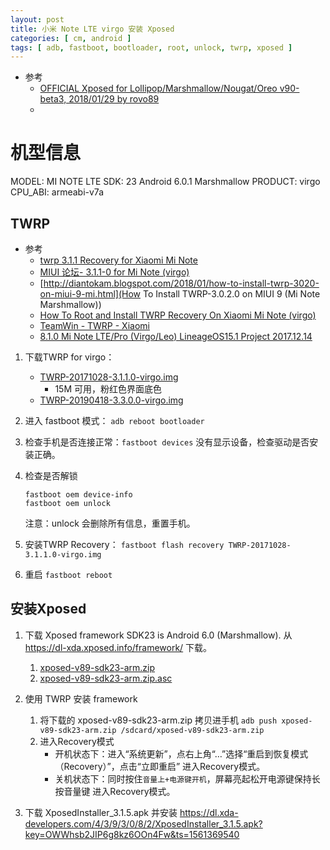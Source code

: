 ```yaml
---
layout: post
title: 小米 Note LTE virgo 安装 Xposed
categories: [ cm, android ]
tags: [ adb, fastboot, bootloader, root, unlock, twrp, xposed ]
---
```


* 参考
  * [ OFFICIAL  Xposed for Lollipop/Marshmallow/Nougat/Oreo  v90-beta3, 2018/01/29  by rovo89](https://forum.xda-developers.com/showthread.php?t=3034811)
  * []()


# 机型信息

MODEL: MI NOTE LTE
SDK: 23  Android 6.0.1 Marshmallow
PRODUCT: virgo
CPU_ABI: armeabi-v7a


## TWRP

* 参考
  * [twrp 3.1.1 Recovery for Xiaomi Mi Note](https://romprovider.com/2017/10/twrp-3-1-1-virgo/)
  * [MIUI 论坛- 3.1.1-0 for Mi Note (virgo)](https://en.miui.com/thread-628692-1-1.html)
  * [http://diantokam.blogspot.com/2018/01/how-to-install-twrp-3020-on-miui-9-mi.html](How To Install TWRP-3.0.2.0 on MIUI 9 (Mi Note Marshmallow))
  * [How To Root and Install TWRP Recovery On Xiaomi Mi Note (virgo)](https://kbloghub.com/2018/04/root-and-install-twrp-recovery-on-xiaomi-mi-note.html)
  * [TeamWin - TWRP - Xiaomi](https://twrp.me/Devices/Xiaomi/)
  * [8.1.0 Mi Note LTE/Pro (Virgo/Leo) LineageOS15.1 Project 2017.12.14](https://forum.xda-developers.com/mi-note-pro/general/8-1-0-virgo-leo-lineageos15-1-project-t3719175)


1. 下载TWRP for virgo： 
    * [TWRP-20171028-3.1.1.0-virgo.img](https://androidfilehost.com/?fid=962021903579488304) 
      * 15M  可用，粉红色界面底色
    * [TWRP-20190418-3.3.0.0-virgo.img](https://androidfilehost.com/?w=files&flid=199259)

1. 进入 fastboot 模式： `adb reboot bootloader`

1. 检查手机是否连接正常：`fastboot devices`
    没有显示设备，检查驱动是否安装正确。

1. 检查是否解锁

    ~~~
    fastboot oem device-info
    fastboot oem unlock
    ~~~

    注意：unlock 会删除所有信息，重置手机。

1. 安装TWRP Recovery： `fastboot flash recovery TWRP-20171028-3.1.1.0-virgo.img`

1. 重启 `fastboot reboot`



## 安装Xposed


1. 下载 Xposed framework
    SDK23 is Android 6.0 (Marshmallow). 从 <https://dl-xda.xposed.info/framework/> 下载。
    1. [xposed-v89-sdk23-arm.zip](https://dl-xda.xposed.info/framework/sdk23/arm/xposed-v89-sdk23-arm.zip)
    1. [xposed-v89-sdk23-arm.zip.asc](https://dl-xda.xposed.info/framework/sdk23/arm/xposed-v89-sdk23-arm.zip.asc)
1. 使用 TWRP 安装 framework
    1. 将下载的 xposed-v89-sdk23-arm.zip 拷贝进手机
        `adb push xposed-v89-sdk23-arm.zip /sdcard/xposed-v89-sdk23-arm.zip`
    1. 进入Recovery模式
        * 开机状态下：进入“系统更新”，点右上角“…”选择“重启到恢复模式（Recovery）”，点击“立即重启” 进入Recovery模式。
        * 关机状态下：同时按住`音量上+电源键开机`，屏幕亮起松开电源键保持长按音量键 进入Recovery模式。

1. 下载 XposedInstaller_3.1.5.apk 并安装
    <https://dl.xda-developers.com/4/3/9/3/0/8/2/XposedInstaller_3.1.5.apk?key=OWWhsb2JIP6g8kz6OOn4Fw&ts=1561369540>



























